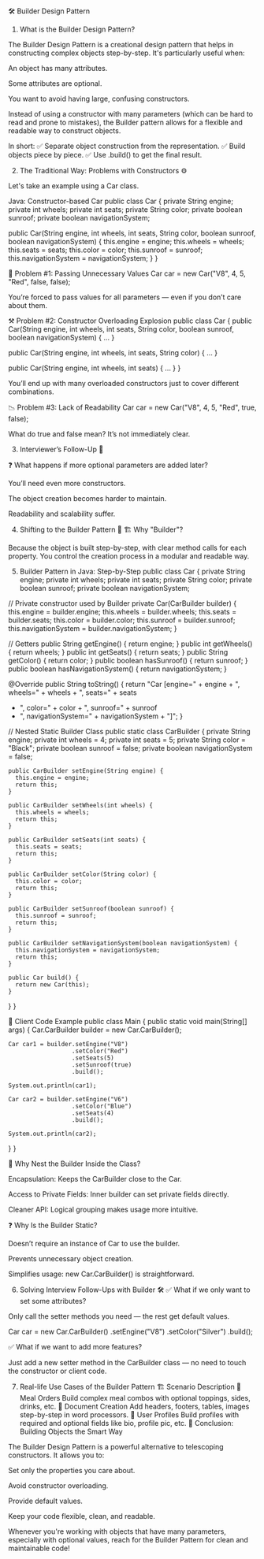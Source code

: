 🛠️ Builder Design Pattern
1. What is the Builder Design Pattern?

The Builder Design Pattern is a creational design pattern that helps in constructing complex objects step-by-step. It's particularly useful when:

An object has many attributes.

Some attributes are optional.

You want to avoid having large, confusing constructors.

Instead of using a constructor with many parameters (which can be hard to read and prone to mistakes), the Builder pattern allows for a flexible and readable way to construct objects.

In short:
✅ Separate object construction from the representation.
✅ Build objects piece by piece.
✅ Use .build() to get the final result.

2. The Traditional Way: Problems with Constructors ⚙️

Let's take an example using a Car class.

Java: Constructor-based Car
public class Car {
private String engine;
private int wheels;
private int seats;
private String color;
private boolean sunroof;
private boolean navigationSystem;

public Car(String engine, int wheels, int seats, String color,
boolean sunroof, boolean navigationSystem) {
this.engine = engine;
this.wheels = wheels;
this.seats = seats;
this.color = color;
this.sunroof = sunroof;
this.navigationSystem = navigationSystem;
}
}

🚫 Problem #1: Passing Unnecessary Values
Car car = new Car("V8", 4, 5, "Red", false, false);


You’re forced to pass values for all parameters — even if you don’t care about them.

⚒️ Problem #2: Constructor Overloading Explosion
public class Car {
public Car(String engine, int wheels, int seats, String color,
boolean sunroof, boolean navigationSystem) { ... }

public Car(String engine, int wheels, int seats, String color) { ... }

public Car(String engine, int wheels, int seats) { ... }
}


You’ll end up with many overloaded constructors just to cover different combinations.

📉 Problem #3: Lack of Readability
Car car = new Car("V8", 4, 5, "Red", true, false);


What do true and false mean? It’s not immediately clear.

3. Interviewer’s Follow-Up 🎤

❓ What happens if more optional parameters are added later?

You’ll need even more constructors.

The object creation becomes harder to maintain.

Readability and scalability suffer.

4. Shifting to the Builder Pattern 🔧
   🏗️ Why "Builder"?

Because the object is built step-by-step, with clear method calls for each property. You control the creation process in a modular and readable way.

5. Builder Pattern in Java: Step-by-Step
   public class Car {
   private String engine;
   private int wheels;
   private int seats;
   private String color;
   private boolean sunroof;
   private boolean navigationSystem;

// Private constructor used by Builder
private Car(CarBuilder builder) {
this.engine = builder.engine;
this.wheels = builder.wheels;
this.seats = builder.seats;
this.color = builder.color;
this.sunroof = builder.sunroof;
this.navigationSystem = builder.navigationSystem;
}

// Getters
public String getEngine() { return engine; }
public int getWheels() { return wheels; }
public int getSeats() { return seats; }
public String getColor() { return color; }
public boolean hasSunroof() { return sunroof; }
public boolean hasNavigationSystem() { return navigationSystem; }

@Override
public String toString() {
return "Car [engine=" + engine + ", wheels=" + wheels + ", seats=" + seats
+ ", color=" + color + ", sunroof=" + sunroof
+ ", navigationSystem=" + navigationSystem + "]";
}

// Nested Static Builder Class
public static class CarBuilder {
private String engine;
private int wheels = 4;
private int seats = 5;
private String color = "Black";
private boolean sunroof = false;
private boolean navigationSystem = false;

    public CarBuilder setEngine(String engine) {
      this.engine = engine;
      return this;
    }

    public CarBuilder setWheels(int wheels) {
      this.wheels = wheels;
      return this;
    }

    public CarBuilder setSeats(int seats) {
      this.seats = seats;
      return this;
    }

    public CarBuilder setColor(String color) {
      this.color = color;
      return this;
    }

    public CarBuilder setSunroof(boolean sunroof) {
      this.sunroof = sunroof;
      return this;
    }

    public CarBuilder setNavigationSystem(boolean navigationSystem) {
      this.navigationSystem = navigationSystem;
      return this;
    }

    public Car build() {
      return new Car(this);
    }
}
}

🧪 Client Code Example
public class Main {
public static void main(String[] args) {
Car.CarBuilder builder = new Car.CarBuilder();

    Car car1 = builder.setEngine("V8")
                      .setColor("Red")
                      .setSeats(5)
                      .setSunroof(true)
                      .build();

    System.out.println(car1);

    Car car2 = builder.setEngine("V6")
                      .setColor("Blue")
                      .setSeats(4)
                      .build();

    System.out.println(car2);
}
}

🤔 Why Nest the Builder Inside the Class?

Encapsulation: Keeps the CarBuilder close to the Car.

Access to Private Fields: Inner builder can set private fields directly.

Cleaner API: Logical grouping makes usage more intuitive.

❓ Why Is the Builder Static?

Doesn’t require an instance of Car to use the builder.

Prevents unnecessary object creation.

Simplifies usage: new Car.CarBuilder() is straightforward.

6. Solving Interview Follow-Ups with Builder 🛠️
   ✅ What if we only want to set some attributes?

Only call the setter methods you need — the rest get default values.

Car car = new Car.CarBuilder()
.setEngine("V8")
.setColor("Silver")
.build();

✅ What if we want to add more features?

Just add a new setter method in the CarBuilder class — no need to touch the constructor or client code.

7. Real-life Use Cases of the Builder Pattern 🏗️
   Scenario	Description
   🍔 Meal Orders	Build complex meal combos with optional toppings, sides, drinks, etc.
   📑 Document Creation	Add headers, footers, tables, images step-by-step in word processors.
   👤 User Profiles	Build profiles with required and optional fields like bio, profile pic, etc.
   🎉 Conclusion: Building Objects the Smart Way

The Builder Design Pattern is a powerful alternative to telescoping constructors. It allows you to:

Set only the properties you care about.

Avoid constructor overloading.

Provide default values.

Keep your code flexible, clean, and readable.

Whenever you're working with objects that have many parameters, especially with optional values, reach for the Builder Pattern for clean and maintainable code!
